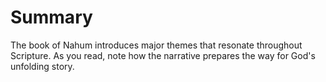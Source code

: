 # Summary

The book of Nahum introduces major themes that resonate throughout Scripture. As you read, note how the narrative prepares the way for God's unfolding story.

